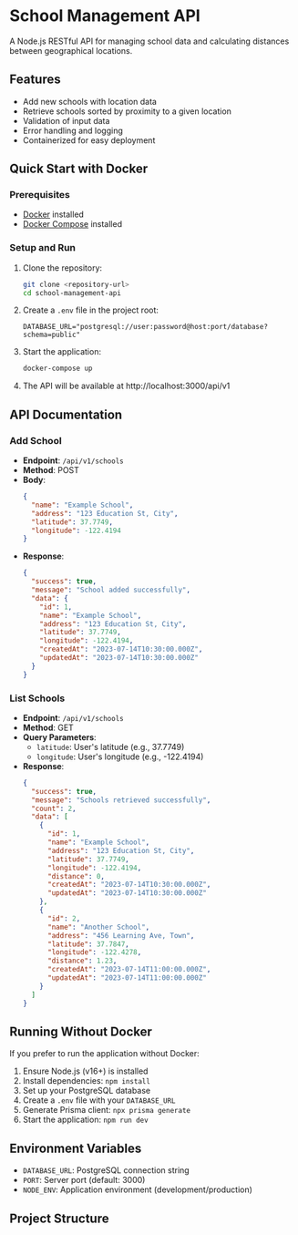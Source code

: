 # School Management API

A Node.js RESTful API for managing school data and calculating distances between geographical locations.

## Features

- Add new schools with location data
- Retrieve schools sorted by proximity to a given location
- Validation of input data
- Error handling and logging
- Containerized for easy deployment

## Quick Start with Docker

### Prerequisites
- [Docker](https://www.docker.com/products/docker-desktop) installed
- [Docker Compose](https://docs.docker.com/compose/install/) installed

### Setup and Run

1. Clone the repository:
   ```bash
   git clone <repository-url>
   cd school-management-api
   ```

2. Create a `.env` file in the project root:
   ```
   DATABASE_URL="postgresql://user:password@host:port/database?schema=public"
   ```

3. Start the application:
   ```bash
   docker-compose up
   ```

4. The API will be available at http://localhost:3000/api/v1

## API Documentation

### Add School
- **Endpoint**: `/api/v1/schools`
- **Method**: POST
- **Body**:
  ```json
  {
    "name": "Example School",
    "address": "123 Education St, City",
    "latitude": 37.7749,
    "longitude": -122.4194
  }
  ```
- **Response**:
  ```json
  {
    "success": true,
    "message": "School added successfully",
    "data": {
      "id": 1,
      "name": "Example School",
      "address": "123 Education St, City",
      "latitude": 37.7749,
      "longitude": -122.4194,
      "createdAt": "2023-07-14T10:30:00.000Z",
      "updatedAt": "2023-07-14T10:30:00.000Z"
    }
  }
  ```

### List Schools
- **Endpoint**: `/api/v1/schools`
- **Method**: GET
- **Query Parameters**:
  - `latitude`: User's latitude (e.g., 37.7749)
  - `longitude`: User's longitude (e.g., -122.4194)
- **Response**:
  ```json
  {
    "success": true,
    "message": "Schools retrieved successfully",
    "count": 2,
    "data": [
      {
        "id": 1,
        "name": "Example School",
        "address": "123 Education St, City",
        "latitude": 37.7749,
        "longitude": -122.4194,
        "distance": 0,
        "createdAt": "2023-07-14T10:30:00.000Z",
        "updatedAt": "2023-07-14T10:30:00.000Z"
      },
      {
        "id": 2,
        "name": "Another School",
        "address": "456 Learning Ave, Town",
        "latitude": 37.7847,
        "longitude": -122.4278,
        "distance": 1.23,
        "createdAt": "2023-07-14T11:00:00.000Z",
        "updatedAt": "2023-07-14T11:00:00.000Z"
      }
    ]
  }
  ```

## Running Without Docker

If you prefer to run the application without Docker:

1. Ensure Node.js (v16+) is installed
2. Install dependencies: `npm install`
3. Set up your PostgreSQL database
4. Create a `.env` file with your `DATABASE_URL`
5. Generate Prisma client: `npx prisma generate`
6. Start the application: `npm run dev`

## Environment Variables

- `DATABASE_URL`: PostgreSQL connection string
- `PORT`: Server port (default: 3000)
- `NODE_ENV`: Application environment (development/production)

## Project Structure
